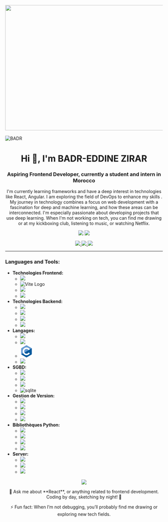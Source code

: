 <p align="center">
 <img width="800" height="400" src="https://github.com/Bdiro23/Bdiro23/blob/master/social/yashs.gif">
</p>

![BADR](https://capsule-render.vercel.app/api?type=waving&color=gradient&height=200&section=header&text=BADR&fontSize=90)


<h1 align="center">Hi 👋, I'm BADR-EDDINE ZIRAR</h1>
<h3 align="center">Aspiring Frontend Developer, currently a student and intern in Morocco</h3>

<p align="center">I'm currently learning frameworks and have a deep interest in technologies like React, Angular. I am exploring the field of DevOps to enhance my skills . My journey in technology combines a focus on web development with a fascination for deep and machine learning, and how these areas can be interconnected. I'm especially passionate about developing projects that use deep learning. When I'm not working on tech, you can find me drawing or at my kickboxing club, listening to music, or watching Netflix.</p>

<p align="center">
<a href="https://www.linkedin.com/in/bader-zirar-1313701b9/"><img src="https://img.shields.io/badge/linkedin-%230077B5.svg?&style=for-the-badge&logo=linkedin&logoColor=white" height=25></a> 
<a href="https://www.instagram.com/bdiro_zirar"><img src="https://img.shields.io/badge/instagram-%23E4405F.svg?&style=for-the-badge&logo=instagram&logoColor=white" height=25></a>
</p>

<p align="center">
  <a href="https://github.com/Bdiro23">
    <img src="https://badges.pufler.dev/visits/Bdiro23/Bdiro23?style=flat-square&color=black&logo=github">
  </a>
  <a href="https://github.com/Bdiro23?tab=repositories">
    <img src="https://badges.pufler.dev/repos/Bdiro23?style=flat-square&color=black&logo=github">
  </a>
  <a href="https://github.com/Bdiro23"><img src="https://img.shields.io/github/followers/Bdiro23?style=social"></a>
</p>

<hr>

<h3 align="left">Languages and Tools:</h3>
<ul>
  <li>
    <strong>Technologies Frontend:</strong>
    <ul>
      <li><img src="https://img.shields.io/badge/React%20-%2361DAFB.svg?&style=for-the-badge&logo=React&logoColor=black" /></li>
      <li><img src="https://vitejs.dev/logo.svg" alt="Vite Logo" width="40" height="40" /></li>
      <li><img src="https://img.shields.io/badge/TailwindCSS%20-%2338B2AC.svg?&style=for-the-badge&logo=TailwindCSS&logoColor=white" /></li>
      <li><img src="https://img.shields.io/badge/bootstrap%20-%23563D7C.svg?&style=for-the-badge&logo=bootstrap&logoColor=white" /></li>
    </ul>
  </li>
  
  <li>
    <strong>Technologies Backend:</strong>
    <ul>
      <li><img src="https://img.shields.io/badge/TypeScript%20-%232F74C0.svg?&style=for-the-badge&logo=TypeScript&logoColor=white" /></li>
      <li><img src="https://img.shields.io/badge/javafx%20-%230078D4.svg?&style=for-the-badge&logo=javafx&logoColor=white" /></li>
      <li><img src="https://img.shields.io/badge/Symfony%20-%23000000.svg?&style=for-the-badge&logo=Symfony&logoColor=white" /></li>
      <li><img src="https://img.shields.io/badge/API%20Platform-%230000FF.svg?&style=for-the-badge&logo=api-platform&logoColor=white" /></li>
    </ul>
  </li>
  
  <li>
    <strong>Langages:</strong>
    <ul>
      <li><img src="https://img.shields.io/badge/.NET%20-%23239120.svg?&style=for-the-badge&logo=dot-net&logoColor=white" /></li>
      <li><img src="https://img.shields.io/badge/java%20-%2314354C.svg?&style=for-the-badge&logo=java&logoColor=white" /></li>
      <li><img src="https://raw.githubusercontent.com/devicons/devicon/master/icons/c/c-original.svg" alt="c" width="40" height="40" /></li>
      <li><img src="https://img.shields.io/badge/python%20-%2314354C.svg?&style=for-the-badge&logo=python&logoColor=white" /></li>
    </ul>
  </li>
  
  <li>
    <strong>SGBD:</strong>
    <ul>
      <li><img src="https://img.shields.io/badge/c++%20-%2300599C.svg?&style=for-the-badge&logo=c%2B%2B&logoColor=white" /></li>
      <li><img src="https://img.shields.io/badge/matlab-%23E3B200.svg?&style=for-the-badge&logo=matlab&logoColor=white" /></li>
      <li><img src="https://img.shields.io/badge/mysql-%2300f.svg?&style=for-the-badge&logo=mysql&logoColor=white" /></li>
      <li><img src="https://www.vectorlogo.zone/logos/sqlite/sqlite-icon.svg" alt="sqlite" width="40" height="40" /></li>
    </ul>
  </li>

  <li>
    <strong>Gestion de Version:</strong>
    <ul>
      <li><img src="https://img.shields.io/badge/MariaDB-%23003545.svg?&style=for-the-badge&logo=mariadb&logoColor=white" /></li>
      <li><img src="https://img.shields.io/badge/git%20-%23F05033.svg?&style=for-the-badge&logo=git&logoColor=white" /></li>
      <li><img src="https://img.shields.io/badge/github%20-%23121011.svg?&style=for-the-badge&logo=github&logoColor=white" /></li>
      <li><img src="https://img.shields.io/badge/gitlab-%231D2C60.svg?&style=for-the-badge&logo=gitlab&logoColor=white" /></li>
    </ul>
  </li>
  
  <li>
    <strong>Bibliothèques Python:</strong>
    <ul>
      <li><img src="https://img.shields.io/badge/tortoise%20svn-%23457E88.svg?&style=for-the-badge&logo=tortoise-svn&logoColor=white" /></li>
      <li><img src="https://img.shields.io/badge/pandas-%23150458.svg?&style=for-the-badge&logo=pandas&logoColor=white" /></li>
      <li><img src="https://img.shields.io/badge/seaborn-%23004B87.svg?&style=for-the-badge&logo=seaborn&logoColor=white" /></li>
      <li><img src="https://img.shields.io/badge/Sklearn-%23004B87.svg?&style=for-the-badge&logo=scikit-learn&logoColor=white" /></li>
    </ul>
  </li>
  
  <li>
    <strong>Server:</strong>
    <ul>
      <li><img src="https://img.shields.io/badge/matplotlib-%2300A8E8.svg?&style=for-the-badge&logo=matplotlib&logoColor=white" /></li>
      <li><img src="https://img.shields.io/badge/Apache-%23D22128.svg?&style=for-the-badge&logo=apache&logoColor=white" /></li>
      <li><img src="https://img.shields.io/badge/Apache%20Tomcat-%23F8DC75.svg?&style=for-the-badge&logo=apache-tomcat&logoColor=black" /></li>
    </ul>
  </li>
</ul>


<p align="center">
  <img align="center" src="https://github-readme-stats.vercel.app/api?username=Bdiro23&show_icons=true&locale=en&theme=radical">
</p>

<p align="center">💬 Ask me about **React**, or anything related to frontend development. Coding by day, sketching by night! 🎨</p>

<p align="center">⚡ Fun fact: When I’m not debugging, you’ll probably find me drawing or exploring new tech fields.</p>
